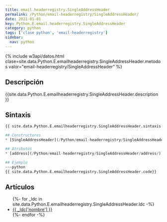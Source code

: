 ```yaml
---
title: email.headerregistry.SingleAddressHeader
permalink: /Python/email-headerregistry/SingleAddressHeader/
date: 2021-01-01
key: Python.E.email.headerregistry.SingleAddressHeader
category: python
tags: ['clase python', 'email-headerregistry']
sidebar: 
  nav: python
---
```


{% include w3api/datos.html clase=site.data.Python.E.emailheaderregistry.SingleAddressHeader.metodos valor="email-headerregistry/SingleAddressHeader" %}

## Descripción
{{site.data.Python.E.emailheaderregistry.SingleAddressHeader.description }}

## Sintaxis
~~~python
{{ site.data.Python.E.emailheaderregistry.SingleAddressHeader.sintaxis }}~~~

## Constructores
* [SingleAddressHeader](/Python/email-headerregistry/SingleAddressHeader/SingleAddressHeader/)

## Atributos
* [address](/Python/email-headerregistry/SingleAddressHeader/address/)

## Ejemplo
~~~python
{{ site.data.Python.E.emailheaderregistry.SingleAddressHeader.code}}
~~~

## Artículos
<ul>
{%- for _ldc in site.data.Python.E.emailheaderregistry.SingleAddressHeader.ldc -%}
   <li>
       <a href="{{_ldc['url'] }}">{{ _ldc['nombre'] }}</a>
   </li>
{%- endfor -%}
</ul>

